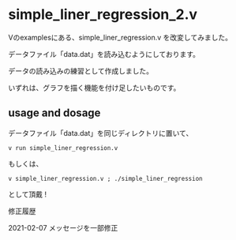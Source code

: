 # simple_liner_regression_2.v

Vのexamplesにある、simple_liner_regression.v を改変してみました。

データファイル「data.dat」を読み込むようにしております。

データの読み込みの練習として作成しました。

いずれは、グラフを描く機能を付け足したいものです。

## usage and dosage

データファイル「data.dat」を同じディレクトリに置いて、

```
v run simple_liner_regression.v
```

もしくは、

```
v simple_liner_regression.v ; ./simple_liner_regression
```

として頂戴 !

修正履歴

2021-02-07  メッセージを一部修正

